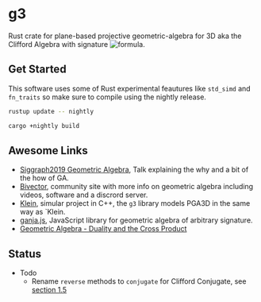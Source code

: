 # g3

Rust crate for plane-based projective geometric-algebra for 3D aka the Clifford Algebra with signature ![formula](https://render.githubusercontent.com/render/math?math=P%28\mathbb{R}^{*}_{3,0,1}%29).

## Get Started

This software uses some of Rust experimental feautures like `std_simd` and `fn_traits` so make sure to compile using the nightly release.

```bash
rustup update -- nightly
```

```bash
cargo +nightly build
```

## Awesome Links

* [Siggraph2019 Geometric Algebra](https://www.youtube.com/watch?v=tX4H_ctggYo), Talk explaining the why and a bit of the how of GA.
* [Bivector](https://bivector.net/), community site with more info on geometric algebra including videos, software and a discrord server.
* [Klein](https://www.jeremyong.com/klein/), simular project in C++, the `g3` library models PGA3D in the same way as `Klein.
* [ganja.js](https://github.com/enkimute/ganja.js), JavaScript library for geometric algebra of arbitrary signature.
* [Geometric Algebra - Duality and the Cross Product](https://www.youtube.com/watch?v=RAcyVrMNV5s)

## Status

* Todo 
  * Rename `reverse` methods to `conjugate` for Clifford Conjugate, see [section 1.5](https://observablehq.com/@enkimute/glu-lookat-in-3d-pga)
